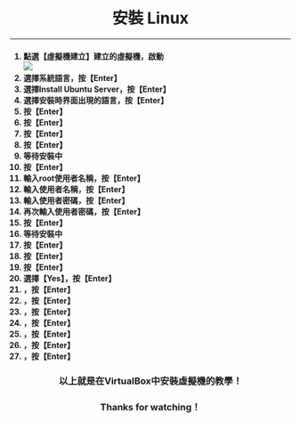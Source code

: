 # **<center>安裝 Linux**

---

<ol><h4>
  <li>點選【虛擬機建立】建立的虛擬機，啟動
  <br><img src='../img/virtual/part3_.png'>
  <li>選擇系統語言，按【Enter】
  <li>選擇Install Ubuntu Server，按【Enter】
  <li>選擇安裝時界面出現的語言，按【Enter】
  <li>按【Enter】
  <li>按【Enter】
  <li>按【Enter】
  <li>按【Enter】
  <li>等待安裝中
  <li>按【Enter】
  <li>輸入root使用者名稱，按【Enter】
  <li>輸入使用者名稱，按【Enter】
  <li>輸入使用者密碼，按【Enter】
  <li>再次輸入使用者密碼，按【Enter】
  <li>按【Enter】
  <li>等待安裝中
  <li>按【Enter】
  <li>按【Enter】
  <li>按【Enter】
  <li>選擇【Yes】，按【Enter】
  <li>，按【Enter】
  <li>，按【Enter】
  <li>，按【Enter】
  <li>，按【Enter】
  <li>，按【Enter】
  <li>，按【Enter】
  <li>，按【Enter】
</h4></ol>


### **<center>以上就是在VirtualBox中安裝虛擬機的教學！**
### **<center>Thanks for watching！**